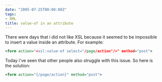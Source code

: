 ```yaml
---
date: "2005-07-25T00:00:00Z"
tags:
- XML
title: value-of in an attribute
---
```

There were days that i did not like XSL because it seemed to be impossible to insert a value inside an attribute. For example:

```xml
<form action="<xsl:value-of select="/page/action"/>" method="post">
```

Today i've seen that other people also struggle with this issue. So here is the solution:

```xml
<form action="{/page/action}" method="post">
```
